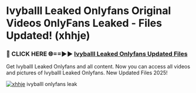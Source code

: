 # Ivyballl Leaked Onlyfans Original Videos 0nlyFans Leaked - Files Updated! (xhhje)

<h3>🔴 CLICK HERE 🌐==►► <a href="https://tinyurl.com/x26r9saj" rel="nofollow">Ivyballl Leaked Onlyfans Updated Files</a></h3>

Get Ivyballl Leaked Onlyfans and all content. Now you can access all videos and pictures of Ivyballl Leaked Onlyfans. New Updated Files 2025!

[![xhhje](https://i.imgur.com/LkgZPqh.gif)](https://tinyurl.com/x26r9saj)
ivyballl onlyfans leak